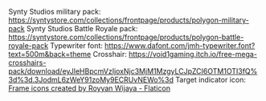 Synty Studios military pack: https://syntystore.com/collections/frontpage/products/polygon-military-pack
Synty Studios Battle Royale pack: https://syntystore.com/collections/frontpage/products/polygon-battle-royale-pack
Typewriter font: https://www.dafont.com/jmh-typewriter.font?text=500m&back=theme
Crosshair: https://void1gaming.itch.io/free-mega-crosshairs-pack/download/eyJleHBpcmVzIjoxNjc3MjM1MzgyLCJpZCI6OTM1OTI3fQ%3d%3d.3JodmL6zWeY91zoMy9ECRUvNEWo%3d
Target indicator icon: <a href="https://www.flaticon.com/free-icons/frame" title="frame icons">Frame icons created by Royyan Wijaya - Flaticon</a>